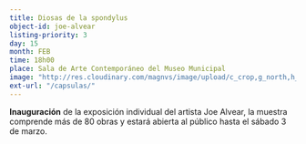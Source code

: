 ```yaml
---
title: Diosas de la spondylus
object-id: joe-alvear
listing-priority: 3
day: 15
month: FEB
time: 18h00
place: Sala de Arte Contemporáneo del Museo Municipal
image: "http://res.cloudinary.com/magnvs/image/upload/c_crop,g_north,h_571,w_800,x_0,y_50/v1517683516/spondy_oyqbq8.jpg"
ext-url: "/capsulas/"
---
```

**Inauguración** de la exposición individual del artista Joe Alvear, la muestra comprende más de 80 obras y estará abierta al público hasta el sábado 3 de marzo.
